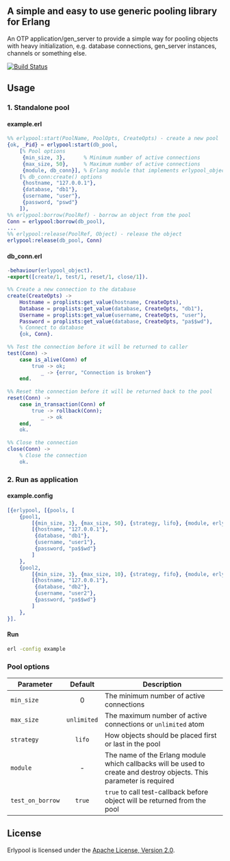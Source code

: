 ## A simple and easy to use generic pooling library for Erlang

An OTP application/gen_server to provide a simple way for pooling objects with heavy initialization,
e.g. database connections, gen_server instances, channels or something else.

[![Build Status](https://api.travis-ci.org/eugenehr/erlypool.svg?branch=master)](https://travis-ci.org/eugenehr/erlypool)

## Usage

### 1. Standalone pool

#### example.erl
```erlang
%% erlypool:start(PoolName, PoolOpts, CreateOpts) - create a new pool
{ok, _Pid} = erlypool:start(db_pool, 
	[% Pool options
	 {min_size, 3},      % Minimum number of active connections
     {max_size, 50},     % Maximum number of active connections
     {module, db_conn}], % Erlang module that implements erlypool_object behaviour
    [% db_conn:create() options
     {hostname, "127.0.0.1"},
     {database, "db1"},
     {username, "user"},
     {password, "pswd"}
    ]),
%% erlypool:borrow(PoolRef) - borrow an object from the pool
Conn = erlypool:borrow(db_pool),
...
%% erlypool:release(PoolRef, Object) - release the object
erlypool:release(db_pool, Conn)
```


#### db_conn.erl
```erlang
-behaviour(erlypool_object).
-export([create/1, test/1, reset/1, close/1]).

%% Create a new connection to the database
create(CreateOpts) ->
    Hostname = proplists:get_value(hostname, CreateOpts),
    Database = proplists:get_value(database, CreateOpts, "db1"),
    Username = proplists:get_value(username, CreateOpts, "user"),
    Password = proplists:get_value(database, CreateOpts, "pa$$wd"), 
    % Connect to database
    {ok, Conn}.
    
%% Test the connection before it will be returned to caller
test(Conn) ->
    case is_alive(Conn) of
        true -> ok;
           _ -> {error, "Connection is broken"}
    end.
    
%% Reset the connection before it will be returned back to the pool
reset(Conn) ->
    case in_transaction(Conn) of
    	true -> rollback(Conn);
           _ -> ok
    end,
    ok.
    
%% Close the connection
close(Conn) ->
    % Close the connection
    ok.
```

### 2. Run as application

#### example.config

```erlang
[{erlypool, [{pools, [
    {pool1,
        [{min_size, 3}, {max_size, 50}, {strategy, lifo}, {module, erlypool_testpool}],
        [{hostname, "127.0.0.1"}, 
         {database, "db1"}, 
         {username, "user1"}, 
         {password, "pa$$wd"}
        ]
    },
    {pool2,
        [{min_size, 3}, {max_size, 10}, {strategy, fifo}, {module, erlypool_testpool}],
        [{hostname, "127.0.0.1"}, 
         {database, "db2"}, 
         {username, "user2"}, 
         {password, "pa$$wd"}
        ]
    },
}].    
````
#### Run

```bash
erl -config example
```

### Pool options

|  Parameter       |   Default  |  Description 
|------------------|:----------:|--------------
| `min_size`       |    0       | The minimum number of active connections 
| `max_size`       |`unlimited` | The maximum number of active connections or `unlimited` atom
| `strategy`       |`lifo`      | How objects should be placed first or last in the pool
| `module`         | -          | The name of the Erlang module which callbacks will be used to create and destroy objects. This parameter is required
| `test_on_borrow` | `true`     | `true` to call test-callback before object will be returned from the pool


## License

Erlypool is licensed under the [Apache License, Version 2.0](http://www.apache.org/licenses/LICENSE-2.0).
